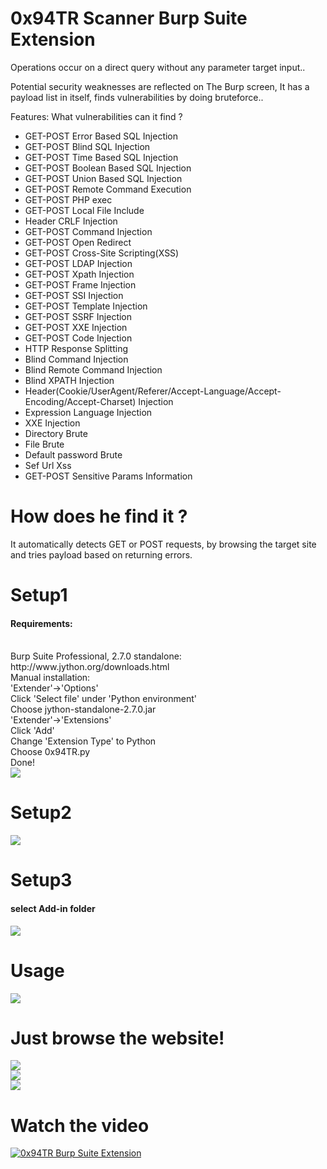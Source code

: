# 0x94TR Scanner Burp Suite Extension

Operations occur on a direct query without any parameter target input..

Potential security weaknesses are reflected on The Burp screen, It has a payload list in itself,
finds vulnerabilities by doing bruteforce.. 

Features: 
What vulnerabilities can it find ?
<ul>
<li>GET-POST Error Based SQL Injection </li>
<li>GET-POST Blind SQL Injection </li>

<li>GET-POST Time Based SQL Injection </li>
<li>GET-POST Boolean Based SQL Injection </li>
<li>GET-POST Union Based SQL Injection </li>
<li>GET-POST Remote Command Execution</li>
<li>GET-POST PHP exec</li>
<li>GET-POST Local File Include</li>
<li>Header CRLF Injection</li>
<li>GET-POST Command Injection</li>
<li>GET-POST Open Redirect</li>
<li>GET-POST Cross-Site Scripting(XSS) </li>
<li>GET-POST LDAP Injection </li>
<li>GET-POST Xpath Injection </li>
<li>GET-POST Frame Injection </li>
<li>GET-POST SSI Injection </li>
<li>GET-POST Template Injection </li>
<li>GET-POST SSRF Injection </li>
<li>GET-POST XXE Injection </li>
<li>GET-POST Code Injection </li>
<li>HTTP Response Splitting</li>
<li>Blind Command Injection</li>
<li>Blind Remote Command Injection</li>
<li>Blind XPATH Injection</li>
<li>Header(Cookie/UserAgent/Referer/Accept-Language/Accept-Encoding/Accept-Charset) Injection</li>
<li>Expression Language Injection</li>
<li>XXE Injection</li>
<li>Directory Brute</li>
<li>File Brute</li>
<li>Default password Brute</li>
<li>Sef Url Xss </li>
<li>GET-POST Sensitive Params Information </li>

</ul>

# How does he find it ?

It automatically detects GET or POST requests,
by browsing the target site and tries payload based on returning errors.
<br>

# Setup1 
 <h4>Requirements:</h4><br>
Burp Suite Professional, 2.7.0 standalone: http://www.jython.org/downloads.html<br>
Manual installation:<br>
'Extender'->'Options'<br>
Click 'Select file' under 'Python environment'<br>
Choose jython-standalone-2.7.0.jar<br>
'Extender'->'Extensions'<br>
Click 'Add'<br>
Change 'Extension Type' to Python<br>
Choose 0x94TR.py<br>
Done!<br>
<img src=https://raw.githubusercontent.com/antichown/0x94TR/master/images/setup1.png>
 
 
# Setup2
<img src=https://raw.githubusercontent.com/antichown/0x94TR/master/images/setup2.png>
<br>
 
# Setup3
<h4>select Add-in folder</h4>
<img src=https://raw.githubusercontent.com/antichown/0x94TR/master/images/setup3.png>
<br>

# Usage

<img src=https://raw.githubusercontent.com/antichown/0x94TR/master/images/scope.jpg>
<br>

# Just browse the website!

<img src=https://raw.githubusercontent.com/antichown/0x94TR/master/images/xxe.png>
<br>
<img src=https://raw.githubusercontent.com/antichown/0x94TR/master/images/ssrf.png>
<br>
<img src=https://raw.githubusercontent.com/antichown/0x94TR/master/images/www.png>


# Watch the video<br>

[![0x94TR Burp Suite Extension](http://img.youtube.com/vi/HWMUSTBVovk/0.jpg)](http://www.youtube.com/watch?v=HWMUSTBVovk "0x94TR Burp Suite Extension")
